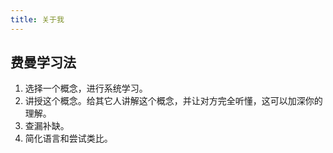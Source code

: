 ```yaml
---
title: 关于我
---
```


## 费曼学习法

1. 选择一个概念，进行系统学习。
2. 讲授这个概念。给其它人讲解这个概念，并让对方完全听懂，这可以加深你的理解。
3. 查漏补缺。
4. 简化语言和尝试类比。
